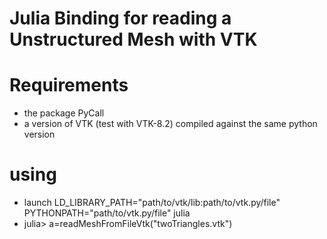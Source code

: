 # Julia Binding for reading a Unstructured Mesh with VTK

# Requirements
 - the package PyCall 
 - a version of VTK (test with VTK-8.2) compiled against the same python version
# using
 - launch LD_LIBRARY_PATH="path/to/vtk/lib:path/to/vtk.py/file" PYTHONPATH="path/to/vtk.py/file" julia
 - julia> a=readMeshFromFileVtk("twoTriangles.vtk")
